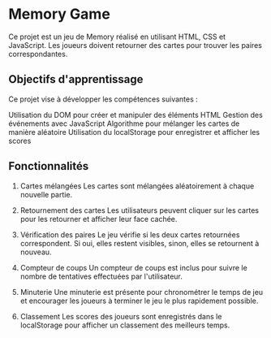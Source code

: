 # Memory Game
Ce projet est un jeu de Memory réalisé en utilisant HTML, CSS et JavaScript. Les joueurs doivent retourner des cartes pour trouver les paires correspondantes.

## Objectifs d'apprentissage
Ce projet vise à développer les compétences suivantes :

Utilisation du DOM pour créer et manipuler des éléments HTML
Gestion des événements avec JavaScript
Algorithme pour mélanger les cartes de manière aléatoire
Utilisation du localStorage pour enregistrer et afficher les scores

## Fonctionnalités
1. Cartes mélangées
Les cartes sont mélangées aléatoirement à chaque nouvelle partie.

2. Retournement des cartes
Les utilisateurs peuvent cliquer sur les cartes pour les retourner et afficher leur face cachée.

3. Vérification des paires
Le jeu vérifie si les deux cartes retournées correspondent. Si oui, elles restent visibles, sinon, elles se retournent à nouveau.

4. Compteur de coups
Un compteur de coups est inclus pour suivre le nombre de tentatives effectuées par l'utilisateur.

5. Minuterie
Une minuterie est présente pour chronométrer le temps de jeu et encourager les joueurs à terminer le jeu le plus rapidement possible.

6. Classement
Les scores des joueurs sont enregistrés dans le localStorage pour afficher un classement des meilleurs temps.

